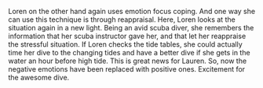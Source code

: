 Loren on the other hand again uses emotion focus coping. And one way she can
use this technique is through reappraisal. Here, Loren looks at the situation
again in a new light. Being an avid scuba diver, she remembers the information
that her scuba instructor gave her, and that let her reappraise the stressful
situation. If Loren checks the tide tables, she could actually time her dive to
the changing tides and have a better dive if she gets in the water an hour
before high tide. This is great news for Lauren. So, now the negative emotions
have been replaced with positive ones. Excitement for the awesome dive.

